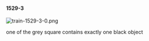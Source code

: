 #### 1529-3
![train-1529-3-0.png](https://github.com/lil-lab/nlvr/raw/master/nlvr/train/images/36/train-1529-3-0.png "train-1529-3-0.png")

one of the grey square contains exactly one black object